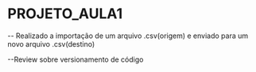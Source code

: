 # PROJETO_AULA1
-- Realizado a importação de um arquivo .csv(origem) e enviado para um novo arquivo .csv(destino)

--Review sobre versionamento de código
